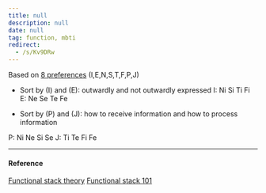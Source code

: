 ```yaml
---
title: null
description: null
date: null
tag: function, mbti
redirect:
  - /s/Kv9DRw
---
```


Based on [8 preferences](obsidian://open?vault=dwarves&file=brain%2FHR%2FMBTI%2F8%20Preferences) (I,E,N,S,T,F,P,J)

- Sort by (I) and (E): outwardly and not outwardly expressed I: Ni Si Ti Fi E: Ne Se Te Fe

- Sort by (P) and (J): how to receive information and how to process information

P: Ni Ne Si Se J: Ti Te Fi Fe

---

#### Reference

[Functional stack theory](https://personalityjunkie.com/functional-stack-type-dynamics-theory/) [Functional stack 101](https://www.youtube.com/watch?v=9xf13VRNPp8)
